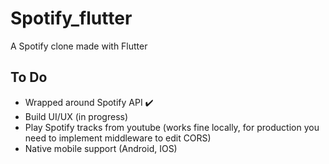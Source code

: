 # Spotify_flutter
A Spotify clone made with Flutter


## To Do
- Wrapped around Spotify API ✔️
- Build UI/UX (in progress)
- Play Spotify tracks from youtube (works fine locally, for production you need to implement middleware to edit CORS)
- Native mobile support (Android, IOS)